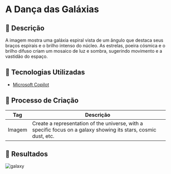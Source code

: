 # A Dança das Galáxias

## 📒 Descrição
A imagem mostra uma galáxia espiral vista de um ângulo que destaca seus braços espirais e o brilho intenso do núcleo. As estrelas, poeira cósmica e o brilho difuso criam um mosaico de luz e sombra, sugerindo movimento e a vastidão do espaço.

## 🤖 Tecnologias Utilizadas
- [Microsoft Copilot](https://copilot.microsoft.com/)

## 🧐 Processo de Criação
|     Tag      | Descrição                                                                                                                                                                                                                                                                                       |
| :----------: | ----------------------------------------------------------------------------------------------------------------------------------------------------------------------------------------------------------------------------------------------------------------------------------------------- |
|    Imagem    | Create a representation of the universe, with a specific focus on a galaxy showing its stars, cosmic dust, etc.                                                                                               |


## 🚀 Resultados
![galaxy](https://github.com/pedrodearo/dio-lab-natty-or-not/assets/146654205/c08994b4-af08-45b0-8668-338b0198f3b5)
